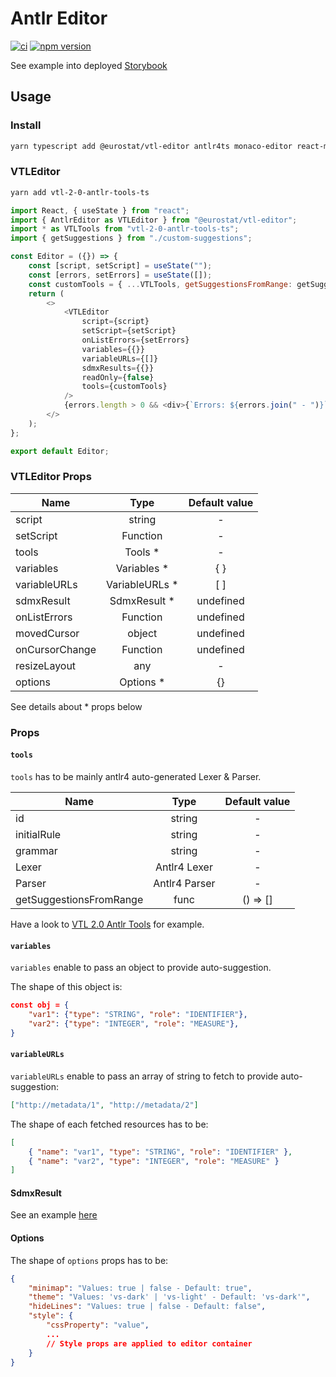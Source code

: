 # Antlr Editor

[![ci](https://github.com/eurostat/vtl-editor/actions/workflows/ci.yaml/badge.svg)](https://github.com/eurostat/vtl-editor/actions/workflows/ci.yaml)
[![npm version](https://badge.fury.io/js/%40eurostat%2Fvtl-editor.svg)](https://badge.fury.io/js/%40eurostat%2Fvtl-editor)

See example into deployed [Storybook](https://eurostat.github.io/vtl-editor/index.html)

## Usage

### Install

```bash
yarn typescript add @eurostat/vtl-editor antlr4ts monaco-editor react-monaco-editor
```

### VTLEditor

```bash
yarn add vtl-2-0-antlr-tools-ts
```

```javascript
import React, { useState } from "react";
import { AntlrEditor as VTLEditor } from "@eurostat/vtl-editor";
import * as VTLTools from "vtl-2-0-antlr-tools-ts";
import { getSuggestions } from "./custom-suggestions";

const Editor = ({}) => {
    const [script, setScript] = useState("");
    const [errors, setErrors] = useState([]);
    const customTools = { ...VTLTools, getSuggestionsFromRange: getSuggestions };
    return (
        <>
            <VTLEditor
                script={script}
                setScript={setScript}
                onListErrors={setErrors}
                variables={{}}
                variableURLs={[]}
                sdmxResults={{}}
                readOnly={false}
                tools={customTools}
            />
            {errors.length > 0 && <div>{`Errors: ${errors.join(" - ")}`}</div>}
        </>
    );
};

export default Editor;
```

### VTLEditor Props

| Name           |      Type       | Default value |
| -------------- | :-------------: | :-----------: |
| script         |     string      |       -       |
| setScript      |    Function     |       -       |
| tools          |    Tools \*     |       -       |
| variables      |  Variables \*   |      { }      |
| variableURLs   | VariableURLs \* |      [ ]      |
| sdmxResult     |  SdmxResult \*  |   undefined   |
| onListErrors   |    Function     |   undefined   |
| movedCursor    |     object      |   undefined   |
| onCursorChange |    Function     |   undefined   |
| resizeLayout   |       any       |       -       |
| options        |   Options \*    |      {}       |

See details about \* props below

### Props

#### `tools`

`tools` has to be mainly antlr4 auto-generated Lexer & Parser.

| Name                    |     Type      | Default value |
| ----------------------- | :-----------: | :-----------: |
| id                      |    string     |       -       |
| initialRule             |    string     |       -       |
| grammar                 |    string     |       -       |
| Lexer                   | Antlr4 Lexer  |       -       |
| Parser                  | Antlr4 Parser |       -       |
| getSuggestionsFromRange |     func      |   () => []    |

Have a look to [VTL 2.0 Antlr Tools](https://github.com/NicoLaval/vtl-2-0-antlr-tools-ts) for example.

#### `variables`

`variables` enable to pass an object to provide auto-suggestion.

The shape of this object is:

```json
const obj = {
    "var1": {"type": "STRING", "role": "IDENTIFIER"},
    "var2": {"type": "INTEGER", "role": "MEASURE"},
}
```

#### `variableURLs`

`variableURLs` enable to pass an array of string to fetch to provide auto-suggestion:

```json
["http://metadata/1", "http://metadata/2"]
```

The shape of each fetched resources has to be:

```json
[
    { "name": "var1", "type": "STRING", "role": "IDENTIFIER" },
    { "name": "var2", "type": "INTEGER", "role": "MEASURE" }
]
```

#### SdmxResult

See an example [here](https://github.com/eurostat/vtl-editor/blob/master/src/stories/sdmxResult.json)

#### Options

The shape of `options` props has to be:

```json
{
    "minimap": "Values: true | false - Default: true",
    "theme": "Values: 'vs-dark' | 'vs-light' - Default: 'vs-dark'",
    "hideLines": "Values: true | false - Default: false",
    "style": {
        "cssProperty": "value",
        ...
        // Style props are applied to editor container
    }
}
```
